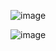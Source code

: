 ![image](https://github.com/user-attachments/assets/9c5d9746-5899-4c5b-8c81-d3364b5aaf06)


![image](https://github.com/user-attachments/assets/3cfae49d-41be-4bc1-8e3d-0e3095ade981)

